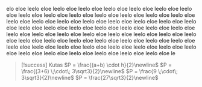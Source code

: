 elo eloe leelo eloe leelo eloe leelo eloe leelo eloe leelo eloe leelo eloe leelo eloe leelo eloe leelo eloe leelo eloe leelo eloe leelo eloe leelo eloe leelo eloe leelo eloe leelo eloe leelo eloe leelo eloe leelo eloe leelo eloe leelo eloe leelo eloe leelo eloe leelo eloe leelo eloe leelo eloe leelo eloe leelo eloe leelo eloe leelo eloe leelo eloe leelo eloe leelo eloe leelo eloe leelo eloe leelo eloe leelo eloe leelo eloe leelo eloe leelo eloe leelo eloe leelo eloe leelo eloe leelo eloe leelo eloe leelo eloe leelo eloe leelo eloe leelo eloe leelo eloe leelo eloe leelo eloe leelo eloe leelo eloe leelo eloe leelo eloe leelo eloe leelo eloe le


>[!success] Kutas
>$P = \frac{(a+b) \cdot h}{2}\newline$ 
>$P = \frac{(3+6) \;\cdot\; 3\sqrt3}{2}\newline$ 
>$P = \frac{9 \;\cdot\; 3\sqrt3}{2}\newline$
>$P = \frac{27\sqrt3}{2}\newline$

